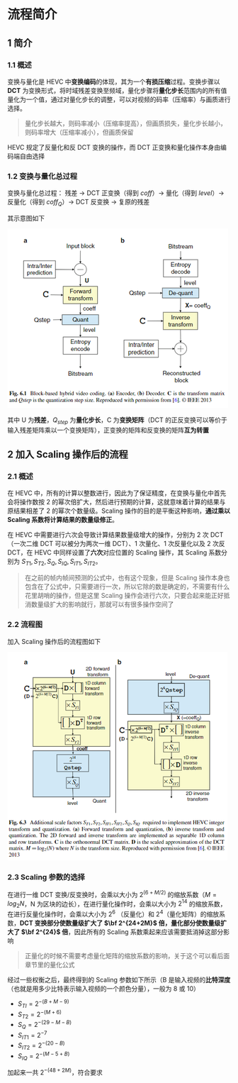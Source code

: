 # 流程简介

## 1 简介

### 1.1 概述

变换与量化是 HEVC 中**变换编码**的体现，其为一个**有损压缩**过程。变换步骤以 **DCT** 为变换形式，将时域残差变换至频域，量化步骤将**量化步长**范围内的所有值量化为一个值，通过对量化步长的调整，可以对视频的码率（压缩率）与画质进行选择。

> 量化步长越大，则码率减小（压缩率提高），但画质损失，量化步长越小，则码率增大（压缩率减小），但画质保留

HEVC 规定了反量化和反 DCT 变换的操作，而 DCT 正变换和量化操作本身由编码端自由选择

### 1.2 变换与量化总过程

变换与量化总过程： 残差 → DCT 正变换（得到 $coff$）→ 量化（得到 $level$）→ 反量化（得到 $coff_Q$）→ DCT 反变换 → 复原的残差

其示意图如下

![流程简介_2676](markdown_images/%E6%B5%81%E7%A8%8B%E7%AE%80%E4%BB%8B_2676.png)

其中 U 为**残差**，$Q_{step}$ 为**量化步长**，C 为**变换矩阵**（DCT 的正反变换可以等价于输入残差矩阵乘以一个变换矩阵），正变换的矩阵和反变换的矩阵**互为转置**

## 2 加入 Scaling 操作后的流程

### 2.1 概述

在 HEVC 中，所有的计算以整数进行，因此为了保证精度，在变换与量化中首先会将操作数按 2 的幂次倍扩大，然后进行预期的计算，这就意味着计算的结果与原结果相差了 2 的幂次个数量级。Scaling 操作的目的是平衡这种影响，**通过乘以 Scaling 系数将计算结果的数量级修正**。

在 HEVC 中需要进行六次会导致计算结果数量级增大的操作，分别为 2 次 DCT（一次二维 DCT 可以被分为两次一维 DCT）、1 次量化、1 次反量化以及 2 次反 DCT，在 HEVC 中同样设置了**六次**对应位置的 Scaling 操作，其 Scaling 系数分别为 $S_{T1},S_{T2},S_Q,S_{IQ},S_{IT1},S_{IT2}$。

> 在之前的帧内帧间预测的公式中，也有这个现象，但是 Scaling 操作本身也包含在了公式中，只需要进行一次，所以它除的数是确定的，不需要有什么花里胡哨的操作，但是这里 Scaling 操作会进行六次，只要合起来能正好抵消数量级扩大的影响就行，那就可以有很多操作空间了

### 2.2 流程图

加入 Scaling 操作后的流程图如下

![流程简介_4540](markdown_images/%E6%B5%81%E7%A8%8B%E7%AE%80%E4%BB%8B_4540.png)

### 2.3 Scaling 参数的选择

在进行一维 DCT 变换/反变换时，会乘以大小为 $2^{(6+M/2)}$ 的缩放系数（$M=log_2{N}$，N 为区块的边长），在进行量化操作时，会乘以大小为 $2^{14}$ 的缩放系数，在进行反量化操作时，会乘以大小为 $2^6$ （反量化）和 $2^4$（量化矩阵）的缩放系数，**DCT 变换部分使数量级扩大了 $\bf 2^{24+2M}$ 倍，量化部分使数量级扩大了 $\bf 2^{24}$ 倍**，因此所有的 Scaling 系数乘起来应该需要抵消掉这部分影响

> 正量化的时候不需要考虑量化矩阵的缩放系数的影响，关于这个可以看后面章节里的量化公式

经过一些权衡之后，最终得到的 Scaling 参数如下所示（B 是输入视频的**比特深度**（也就是用多少比特表示输入视频的一个颜色分量），一般为 8 或 10）

- $S_{TI}=2^{-(B+M-9)}$
- $S_{T2}=2^{-(M+6)}$
- $S_Q=2^{-(29-M-B)}$
- $S_{IT1}=2^{-7}$
- $S_{IT2}=2^{-(20-B)}$
- $S_{IQ}=2^{-(M-5+B)}$

加起来一共 $2^{-(48+2M)}$，符合要求